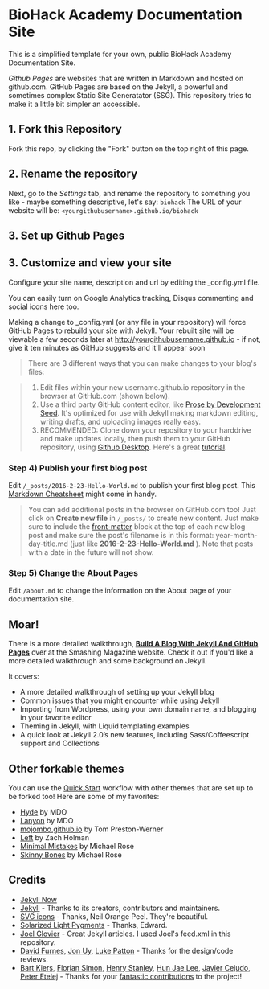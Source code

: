 # BioHack Academy Documentation Site

This is a simplified template for your own, public BioHack Academy Documentation Site.

_Github Pages_ are websites that are written in Markdown and hosted on github.com. GitHub Pages are based on the Jekyll, a powerful and sometimes complex Static Site Generatator (SSG). This repository tries to make it a little bit simpler an accessible.



## 1. Fork this Repository

Fork this repo, by clicking the "Fork" button on the top right of this page.

## 2. Rename the repository 

Next, go to the _Settings_ tab, and rename the repository to something you like - maybe something descriptive, let's say: `biohack`
The URL of your website will be: `<yourgithubusername>.github.io/biohack`

## 3. Set up Github Pages

## 3. Customize and view your site

Configure your site name, description and url by editing the _config.yml file. 

You can easily turn on Google Analytics tracking, Disqus commenting and social icons here too.

Making a change to _config.yml (or any file in your repository) will force GitHub Pages to rebuild your site with Jekyll. Your rebuilt site will be viewable a few seconds later at <http://yourgithubusername.github.io> - if not, give it ten minutes as GitHub suggests and it'll appear soon

> There are 3 different ways that you can make changes to your blog's files:

> 1. Edit files within your new username.github.io repository in the browser at GitHub.com (shown below).
> 2. Use a third party GitHub content editor, like [Prose by Development Seed](http://prose.io). It's optimized for use with Jekyll making markdown editing, writing drafts, and uploading images really easy.
> 3. RECOMMENDED: Clone down your repository to your harddrive and make updates locally, then push them to your GitHub repository, using [Github Desktop](https://desktop.github.com/). Here's a great [tutorial](https://www.youtube.com/watch?v=XdhuWDdu-rk).
  
### Step 4) Publish your first blog post

Edit `/_posts/2016-2-23-Hello-World.md` to publish your first blog post. This [Markdown Cheatsheet](http://www.jekyllnow.com/Markdown-Style-Guide/) might come in handy.

> You can add additional posts in the browser on GitHub.com too! Just click on **Create new file** in `/_posts/` to create new content. Just make sure to include the [front-matter](http://jekyllrb.com/docs/frontmatter/) block at the top of each new blog post and make sure the post's filename is in this format: year-month-day-title.md (just like **2016-2-23-Hello-World.md** ). Note that posts with a date in the future will not show.

### Step 5) Change the About Pages

Edit `/about.md` to change the information on the About page of your documentation site.

## Moar!

There is a more detailed walkthrough, [**Build A Blog With Jekyll And GitHub Pages**](http://www.smashingmagazine.com/2014/08/01/build-blog-jekyll-github-pages/) over at the Smashing Magazine website. Check it out if you'd like a more detailed walkthrough and some background on Jekyll. 

It covers:

- A more detailed walkthrough of setting up your Jekyll blog
- Common issues that you might encounter while using Jekyll
- Importing from Wordpress, using your own domain name, and blogging in your favorite editor
- Theming in Jekyll, with Liquid templating examples
- A quick look at Jekyll 2.0’s new features, including Sass/Coffeescript support and Collections

## Other forkable themes

You can use the [Quick Start](https://github.com/barryclark/jekyll-now#quick-start) workflow with other themes that are set up to be forked too! Here are some of my favorites:

- [Hyde](https://github.com/poole/hyde) by MDO
- [Lanyon](https://github.com/poole/lanyon) by MDO
- [mojombo.github.io](https://github.com/mojombo/mojombo.github.io) by Tom Preston-Werner
- [Left](https://github.com/holman/left) by Zach Holman
- [Minimal Mistakes](https://github.com/mmistakes/minimal-mistakes) by Michael Rose
- [Skinny Bones](https://github.com/mmistakes/skinny-bones-jekyll) by Michael Rose

## Credits

- [Jekyll Now](https://github.com/barryclark/jekyll-now)
- [Jekyll](https://github.com/jekyll/jekyll) - Thanks to its creators, contributors and maintainers.
- [SVG icons](https://github.com/neilorangepeel/Free-Social-Icons) - Thanks, Neil Orange Peel. They're beautiful. 
- [Solarized Light Pygments](https://gist.github.com/edwardhotchkiss/2005058) - Thanks, Edward.
- [Joel Glovier](http://joelglovier.com/writing/) - Great Jekyll articles. I used Joel's feed.xml in this repository.
- [David Furnes](https://github.com/dfurnes), [Jon Uy](https://github.com/jonuy), [Luke Patton](https://github.com/lkpttn) - Thanks for the design/code reviews.
- [Bart Kiers](https://github.com/bkiers), [Florian Simon](https://github.com/vermluh), [Henry Stanley](https://github.com/henryaj), [Hun Jae Lee](https://github.com/hunjaelee), [Javier Cejudo](https://github.com/javiercejudo), [Peter Etelej](https://github.com/etelej) - Thanks for your [fantastic contributions](https://github.com/barryclark/jekyll-now/commits/master) to the project!

